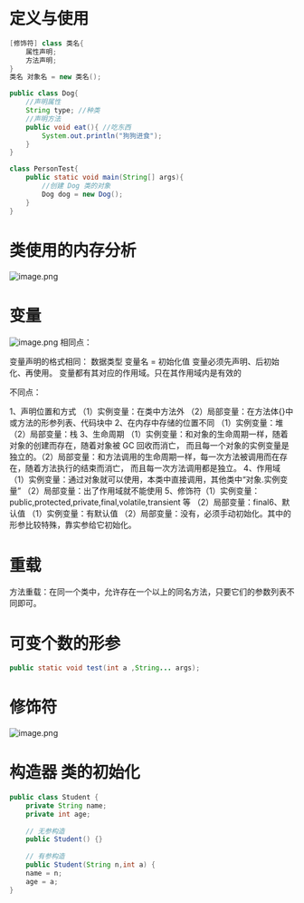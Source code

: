 # 定义与使用
```java
[修饰符] class 类名{
	属性声明;
	方法声明;
}
类名 对象名 = new 类名();
```

```java
public class Dog{
	//声明属性
	String type; //种类
	//声明方法
	public void eat(){ //吃东西
		System.out.println("狗狗进食");
	}
}

class PersonTest{
	public static void main(String[] args){
		//创建 Dog 类的对象
		Dog dog = new Dog();
	}
}
```
# 类使用的内存分析
![image.png](https://gitee.com/sinoeast/imgs/raw/master/20230301160012.png)
# 变量
![image.png](https://gitee.com/sinoeast/imgs/raw/master/20230301160255.png)
相同点：

变量声明的格式相同： 数据类型 变量名 = 初始化值
变量必须先声明、后初始化、再使用。
变量都有其对应的作用域。只在其作用域内是有效的

不同点：

1、声明位置和方式 （1）实例变量：在类中方法外 （2）局部变量：在方法体{}中或方法的形参列表、代码块中
2、在内存中存储的位置不同 （1）实例变量：堆 （2）局部变量：栈
3、生命周期 （1）实例变量：和对象的生命周期一样，随着对象的创建而存在，随着对象被 GC 回收而消亡， 而且每一个对象的实例变量是独立的。（2）局部变量：和方法调用的生命周期一样，每一次方法被调用而在存在，随着方法执行的结束而消亡， 而且每一次方法调用都是独立。
4、作用域 （1）实例变量：通过对象就可以使用，本类中直接调用，其他类中“对象.实例变量” （2）局部变量：出了作用域就不能使用
5、修饰符（1）实例变量：public,protected,private,final,volatile,transient 等 （2）局部变量：final6、默认值 （1）实例变量：有默认值 （2）局部变量：没有，必须手动初始化。其中的形参比较特殊，靠实参给它初始化。

# 重载
方法重载：在同一个类中，允许存在一个以上的同名方法，只要它们的参数列表不同即可。

# 可变个数的形参

```java
public static void test(int a ,String... args);
```

# 修饰符
![image.png](https://gitee.com/sinoeast/imgs/raw/master/20230301163243.png)

# 构造器 类的初始化

```java
public class Student {
	private String name;
	private int age;
	
	// 无参构造
	public Student() {}
	
	// 有参构造
	public Student(String n,int a) {
	name = n;
	age = a;
}
```
